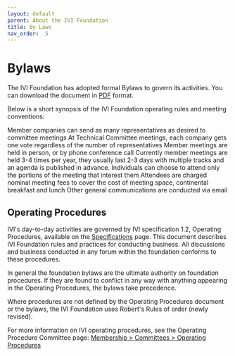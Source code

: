 ```yaml
---
layout: default
parent: About the IVI Foundation
title: By Laws
nav_order:  5
---
```


# Bylaws

The IVI Foundation has adopted formal Bylaws to govern its activities.
You can download the document in
[PDF](../downloads/Operating-Legal/ByLaws%202007-10-19.pdf) format.

Below is a short synopsis of the IVI Foundation operating rules and
meeting conventions:

Member companies can send as many representatives as desired to
committee meetings At Technical Committee meetings, each company gets
one vote regardless of the number of representatives Member meetings are
held in person, or by phone conference call Currently member meetings
are held 3-4 times per year, they usually last 2-3 days with multiple
tracks and an agenda is published in advance. Individuals can choose to
attend only the portions of the meeting that interest them Attendees are
charged nominal meeting fees to cover the cost of meeting space,
continental breakfast and lunch Other general communications are
conducted via email

## Operating Procedures

IVI's day-to-day activities are governed by IVI specification 1.2,
Operating Procedures, available on the
[Specifications](../specifications/default.html) page. This document
describes IVI Foundation rules and practices for conducting business.
All discussions and business conducted in any forum within the
foundation conforms to these procedures.

In general the foundation bylaws are the ultimate authority on
foundation procedures. If they are found to conflict in any way with
anything appearing in the Operating Procedures, the bylaws take
precedence.

Where procedures are not defined by the Operating Procedures document or
the bylaws, the IVI Foundation uses Robert's Rules of order (newly
revised).

For more information on IVI operating procedures, see the Operating
Procedure Committee page: [Membership \> Committees \> Operating Procedures](../membership/operating_procedures_committee.html)
